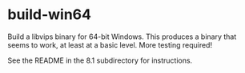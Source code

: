 # build-win64

Build a libvips binary for 64-bit Windows. This produces a binary that seems
to work, at least at a basic level.  More testing required!

See the README in the 8.1 subdirectory for instructions. 
